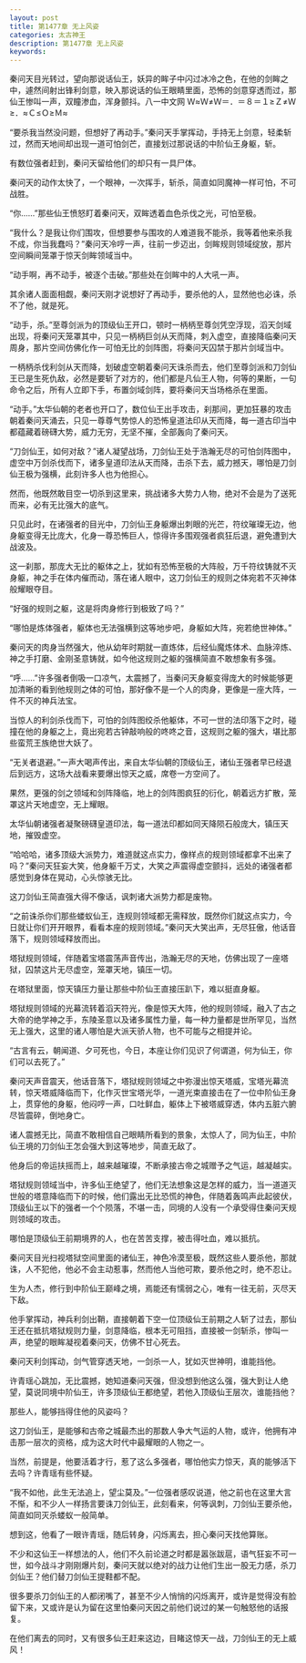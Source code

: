 ```yaml
---
layout: post
title: 第1477章 无上风姿
categories: 太古神王
description: 第1477章 无上风姿
keywords:
---
```


秦问天目光转过，望向那说话仙王，妖异的眸子中闪过冰冷之色，在他的剑眸之中，遽然间射出锋利剑意，映入那说话的仙王眼睛里面，恐怖的剑意穿透而过，那仙王惨叫一声，双瞳渗血，浑身颤抖。八一中文网  Ｗ≈Ｗ≠Ｗ＝．＝８＝１≥Ｚ≠Ｗ≥．≈Ｃ≤Ｏ≥Ｍ≈

“要杀我当然没问题，但想好了再动手。”秦问天手掌挥动，手持无上剑意，轻柔斩过，然而天地间却出现一道可怕剑芒，直接划过那说话的中阶仙王身躯，斩。

有数位强者赶到，秦问天留给他们的却只有一具尸体。

秦问天的动作太快了，一个眼神，一次挥手，斩杀，简直如同魔神一样可怕，不可战胜。

“你……”那些仙王愤怒盯着秦问天，双眸透着血色杀伐之光，可怕至极。

“我什么？是我让你们围攻，但想要参与围攻的人难道我不能杀，我等着他来杀我不成，你当我蠢吗？”秦问天冷哼一声，往前一步迈出，剑眸规则领域绽放，那片空间瞬间笼罩于惊天剑眸领域当中。

“动手啊，再不动手，被逐个击破。”那些处在剑眸中的人大吼一声。

其余诸人面面相觑，秦问天刚才说想好了再动手，要杀他的人，显然他也必诛，杀不了他，就是死。

“动手，杀。”至尊剑派为的顶级仙王开口，顿时一柄柄至尊剑凭空浮现，滔天剑域出现，将秦问天笼罩其中，只见一柄柄巨剑从天而降，刺入虚空，直接降临秦问天周身，那片空间仿佛化作一可怕无比的剑阵图，将秦问天囚禁于那片剑域当中。

一柄柄杀伐利剑从天而降，划破虚空朝着秦问天诛杀而去，他们至尊剑派和刀剑仙王已是生死仇敌，必然是要斩了对方的，他们都是凡仙王人物，何等的果断，一句命令之后，所有人立即下手，布置剑域剑阵，要将秦问天当场格杀在里面。

“动手。”太华仙朝的老者也开口了，数位仙王出手攻击，刹那间，更加狂暴的攻击朝着秦问天涌去，只见一尊尊气势惊人的恐怖皇道法印从天而降，每一道古印当中都蕴藏着磅礴大势，威力无穷，无坚不摧，全部轰向了秦问天。

“刀剑仙王，如何对敌？”诸人凝望战场，刀剑仙王处于浩瀚无尽的可怕剑阵图中，虚空中万剑杀伐而下，诸多皇道印法从天而降，击杀下去，威力撼天，哪怕是刀剑仙王极为强横，此刻许多人也为他担心。

然而，他既然敢目空一切杀到这里来，挑战诸多大势力人物，绝对不会是为了送死而来，必有无比强大的底气。

只见此时，在诸强者的目光中，刀剑仙王身躯爆出刺眼的光芒，符纹璀璨无边，他身躯变得无比庞大，化身一尊恐怖巨人，惊得许多围观强者疯狂后退，避免遭到大战波及。

这一刹那，那庞大无比的躯体之上，犹如有恐怖至极的大阵般，万千符纹铸就不灭身躯，神之手在体内催而动，落在诸人眼中，这刀剑仙王的规则之体宛若不灭神体般耀眼夺目。

“好强的规则之躯，这是将肉身修行到极致了吗？”

“哪怕是炼体强者，躯体也无法强横到这等地步吧，身躯如大阵，宛若绝世神体。”

秦问天的肉身当然强大，他从幼年时期就一直炼体，后经仙魔炼体术、血脉淬炼、神之手打磨、金刚圣意铸就，如今他这规则之躯的强横简直不敢想象有多强。

“呼……”许多强者倒吸一口凉气，太震撼了，当秦问天身躯变得庞大的时候能够更加清晰的看到他规则之体的可怕，那好像不是一个人的肉身，更像是一座大阵，一件不灭的神兵法宝。

当惊人的利剑杀伐而下，可怕的剑阵图绞杀他躯体，不可一世的法印落下之时，碰撞在他的身躯之上，竟出宛若古钟敲响般的咚咚之音，这规则之躯的强大，堪比那些蛮荒王族绝世大妖了。

“无关者退避。”一声大喝声传出，来自太华仙朝的顶级仙王，诸仙王强者早已经退后到远方，这场大战看来要爆出惊天之威，席卷一方空间了。

果然，更强的剑之领域和剑阵降临，地上的剑阵图疯狂的衍化，朝着远方扩散，笼罩这片天地虚空，无上耀眼。

太华仙朝诸强者凝聚磅礴皇道印法，每一道法印都如同天降陨石般庞大，镇压天地，摧毁虚空。

“哈哈哈，诸多顶级大派势力，难道就这点实力，像样点的规则领域都拿不出来了吗？”秦问天狂妄大笑，他身躯千万丈，大笑之声震得虚空颤抖，远处的诸强者都感觉到身体在晃动，心头惊骇无比。

这刀剑仙王简直强大得不像话，讽刺诸大派势力都是废物。

“之前诛杀你们那些蝼蚁仙王，连规则领域都无需释放，既然你们就这点实力，今日就让你们开开眼界，看看本座的规则领域。”秦问天大笑出声，无尽狂傲，他话音落下，规则领域释放而出。

塔狱规则领域，伴随着宝塔震荡声音传出，浩瀚无尽的天地，仿佛出现了一座塔狱，囚禁这片无尽虚空，笼罩天地，镇压一切。

在塔狱里面，惊天镇压力量让那些中阶仙王直接压趴下，难以挺直身躯。

塔狱规则领域的光幕流转着滔天符光，像是惊天大阵，他的规则领域，融入了古之大帝的绝学神之手，东陵圣意以及诸多属性力量，每一种力量都是世所罕见，当然无上强大，这里的诸人哪怕是大派天骄人物，也不可能与之相提并论。

“古言有云，朝闻道、夕可死也，今日，本座让你们见识了何谓道，何为仙王，你们可以去死了。”

秦问天声音震天，他话音落下，塔狱规则领域之中弥漫出惊天塔威，宝塔光幕流转，惊天塔威降临而下，化作灭世宝塔光华，一道光束直接击在了一位中阶仙王身上，贯穿他的身躯，他闷哼一声，口吐鲜血，躯体上下被塔威穿透，体内五脏六腑尽皆震碎，倒地身亡。

诸人震撼无比，简直不敢相信自己眼睛所看到的景象，太惊人了，同为仙王，中阶仙王境的刀剑仙王怎会强大到这等地步，简直无敌了。

他身后的帝运扶摇而上，越来越璀璨，不断承接古帝之城赠予之气运，越凝越实。

塔狱规则领域当中，许多仙王绝望了，他们无法想象这是怎样的威力，当一道道灭世般的塔意降临而下的时候，他们露出无比恐慌的神色，伴随着轰鸣声此起彼伏，顶级仙王以下的强者一个个陨落，不堪一击，同境的人没有一个承受得住秦问天规则领域的攻击。

哪怕是顶级仙王前期境界的人，也在苦苦支撑，被击得吐血，难以抵抗。

秦问天目光扫视塔狱空间里面的诸仙王，神色冷漠至极，既然这些人要杀他，那就诛，人不犯他，他必不会主动惹事，然而他人当他可欺，要杀他之时，绝不忍让。

生为人杰，修行到中阶仙王巅峰之境，焉能还有懦弱之心，唯有一往无前，灭尽天下敌。

他手掌挥动，神兵利剑出鞘，直接朝着下空一位顶级仙王前期之人斩了过去，那仙王还在抵抗塔狱规则力量，剑意降临，根本无可阻挡，直接被一剑斩杀，惨叫一声，绝望的眼眸凝视着秦问天，仿佛不甘心死去。

秦问天利剑挥动，剑气管穿透天地，一剑杀一人，犹如灭世神明，谁能挡他。

许青瑶心跳加，无比震撼，她知道秦问天强，但没想到他这么强，强大到让人绝望，莫说同境中阶仙王，许多顶级仙王都绝望，若他入顶级仙王层次，谁能挡他？

那些人，能够挡得住他的风姿吗？

这刀剑仙王，是能够和古帝之城最杰出的那数人争大气运的人物，或许，他拥有冲击那一层次的资格，成为这大时代中最耀眼的人物之一。

当然，前提是，他要活着才行，惹了这么多强者，哪怕他实力惊天，真的能够活下去吗？许青瑶有些怀疑。

“我不如他，此生无法追上，望尘莫及。”一位强者感叹说道，他之前也在这里大言不惭，和不少人一样扬言要诛刀剑仙王，此刻看来，何等讽刺，刀剑仙王要杀他，简直如同灭杀蝼蚁一般简单。

想到这，他看了一眼许青瑶，随后转身，闪烁离去，担心秦问天找他算账。

不少和这仙王一样想法的人，他们不久前论道之时都是嚣张跋扈，语气狂妄不可一世，如今战斗才刚刚爆片刻，秦问天就以绝对的战力让他们生出一股无力感，杀刀剑仙王？他们替刀剑仙王提鞋都不配。

很多要杀刀剑仙王的人都闭嘴了，甚至不少人悄悄的闪烁离开，或许是觉得没有脸留下来，又或许是认为留在这里怕秦问天因之前他们说过的某一句触怒他的话报复。

在他们离去的同时，又有很多仙王赶来这边，目睹这惊天一战，刀剑仙王的无上威风！
